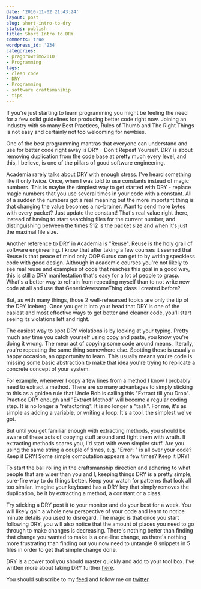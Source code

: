 ```yaml
---
date: '2010-11-02 21:43:24'
layout: post
slug: short-intro-to-dry
status: publish
title: Short Intro to DRY
comments: true
wordpress_id: '234'
categories:
- pragprowrimo2010
- Programming
tags:
- clean code
- DRY
- Programming
- software craftsmanship
- tips
---
```


If you're just starting to learn programming you might be feeling the need for a few solid guidelines for producing better code right now. Joining an industry with so many Best Practices, Rules of Thumb and The Right Things is not easy and certainly not too welcoming for newbies.

One of the best programming mantras that everyone can understand and use for better code right away is DRY - Don't Repeat Yourself. DRY is about removing duplication from the code base at pretty much every level, and this, I believe, is one of the pillars of good software engineering.

Academia rarely talks about DRY with enough stress. I've heard something like it only twice. Once, when I was told to use constants instead of magic numbers. This is maybe the simplest way to get started with DRY - replace magic numbers that you use several times in your code with a constant. All of a sudden the numbers got a real meaning but the more important thing is that changing the value becomes a no-brainer. Want to send more bytes with every packet? Just update the constant! That's real value right there, instead of having to start searching files for the current number, and distinguishing between the times 512 is the packet size and when it's just the maximal file size.

Another reference to DRY in Academia is "Reuse". Reuse is the holy grail of software engineering. I know that after taking a few courses it seemed that Reuse is that peace of mind only OOP Gurus can get to by writing speckless code with good design. Although in academic courses you're not likely to see real reuse and examples of code that reaches this goal in a good way, this is still a DRY manifestation that's easy for a lot of people to grasp. What's a better way to refrain from repeating myself than to not write new code at all and use that GenericAwesomeThing class I created before?

But, as with many things, those 2 well-rehearsed topics are only the tip of the DRY iceberg. Once you get it into your head that DRY is one of the easiest and most effective ways to get better and cleaner code, you'll start seeing its violations left and right.

The easiest way to spot DRY violations is by looking at your typing. Pretty much any time you catch yourself using copy and paste, you know you're doing it wrong. The mear act of copying some code around means, literally, you're repeating the same thing somewhere else. Spotting those is usually a happy occasion, an opportunity to learn. This usually means you're code is missing some basic abstraction to make that idea you're trying to replicate a concrete concept of your system.

For example, whenever I copy a few lines from a method I know I probably need to extract a method. There are so many advantages to simply sticking to this as a golden rule that Uncle Bob is calling this "Extract till you Drop". Practice DRY enough and "Extract Method" will become a regular coding step. It is no longer a "refactoring". It is no longer a "task". For me, it's as simple as adding a variable, or writing a loop. It's a tool, the simplest we've got.

But until you get familiar enough with extracting methods, you should be aware of these acts of copying stuff around and fight them with wrath. If extracting methods scares you, I'd start with even simpler stuff. Are you using the same string a couple of times, e.g. "Error: " is all over your code? Keep it DRY! Some simple computation appears a few times? Keep it DRY!

To start the ball rolling in the craftsmanship direction and adhering to what people that are wiser than you and I, keeping things DRY is a pretty simple, sure-fire way to do things better. Keep your watch for patterns that look all too similar. Imagine your keyboard has a DRY key that simply removes the duplication, be it by extracting a method, a constant or a class.

Try sticking a DRY post it to your monitor and do your best for a week. You will likely gain a whole new perspective of your code and learn to notice minute details you used to disregard. The magic is that once you start following DRY, you will also notice that the amount of places you need to go through to make changes is decreasing. There's nothing better than finding that change you wanted to make is a one-line change, as there's nothing more frustrating than finding out you now need to untangle 8 snippets in 5 files in order to get that simple change done.

DRY is a power tool you should master quickly and add to your tool box. I've written more about taking DRY further [here](http://feeds.feedburner.com/TheCodeDump).

You should subscribe to my [feed](http://feeds.feedburner.com/TheCodeDump) and follow me on [twitter](http://twitter.com/avivby).
